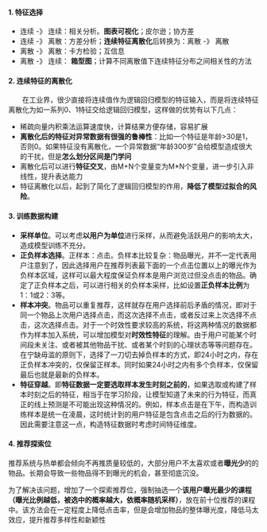#### 1. 特征选择
 - 连续 -》 连续：相关分析。**图表可视化**；皮尔逊；协方差
 - 连续 -》 离散：方差分析；**连续特征离散化**后转换为：离散 -》 离散
 - 离散 -》 离散：卡方检验；互信息
 - 离散 -》 连续： **箱型图**；计算不同离散值下连续特征分布之间相关性的方法
 
 
#### 2. 连续特征的离散化
  在工业界，很少直接将连续值作为逻辑回归模型的特征输入，而是将连续特征离散化为如一系列0、1特征交给逻辑回归模型，这样做的优势有以下几点：

 - 稀疏向量内积乘法运算速度快，计算结果方便存储，容易扩展
 - **离散化后的特征对异常数据有很强的鲁棒性**：比如一个特征是年龄>30是1，否则0。如果特征没有离散化，一个异常数据“年龄300岁”会给模型造成很大的干扰，但是**怎么划分区间是门学问**
 - 离散化后可以进行**特征交叉**，由M+N个变量变为M*N个变量，进一步引入非线性，提升表达能力
 - 特征离散化以后，起到了简化了逻辑回归模型的作用，**降低了模型过拟合的风险**。
 
#### 3. 训练数据构建
 - **采样单位**。可以考虑**以用户为单位**进行采样，从而避免活跃用户的影响太大，造成模型训练不充分。
 - **正负样本选择**。正样本：点击。负样本比较复杂：物品曝光，并不一定代表用户注意到了，因此选择用户在推荐列表最下面的一个点击位置以上的曝光作为负样本区域，这样可以最大程度保证负样本是用户浏览过但没点击的物品。确定了正负样本之后，可以进行相关的负样本采样，比如设置**正负样本比例**为1：1或2：3等。
 - **样本冲突**。物品可以重复推荐，这样就存在用户选择前后矛盾的情况，即对于同一个物品上次用户选择点击，而这次选择不点击，或者反过来上次选择不点击，这次选择点击。对于一个时效性要求较高的系统，将这两种情况的数据都作为样本加入系统，可以增加模型对**时效性特征**的理解。由于用户可能某个时间段未关注、或者被其他物品干扰、或者某个时刻的心理状态等等问题存在。在宁缺毋滥的原则下，选择了一刀切去掉负样本的方式，即24小时之内，存在正负样本冲突的，仅保留正样本。同时如果24小时之内有多个负样本，仅保留最后也就是最新的负样本。
 - **特征穿越**。即**特征数据一定要选取样本发生时刻之前的**，如果选取或构建了样本时刻之后的特征，相当于在学习阶段，让模型知道了未来的行为特征，而真正的线上预测是不可能出现这种情况的。例如，样本点击是在下午，而构造训练样本是统一在凌晨，这时统计到的用户特征是包含点击之后的行为数据的。因此需要注意这一点，构造特征数据时考虑时间特征维度。
 
 #### 4. 推荐探索位
 推荐系统与热单都会倾向不再推质量较低的，大部分用户不太喜欢或者**曝光少**的的物品。长期会导致一些物品得不到曝光的机会，甚至彻底沉没。

为了解决该问题，增加了一个探索推荐位，强制抽选一个**该用户曝光最少的课程（曝光比例越低，被选中的概率越大，依概率随机采样）**，放在前十位推荐的课程中。该方法会在一定程度上降低点击率，但是会增加物品的整体曝光度，降低马太效应，提升推荐多样性和新颖性

